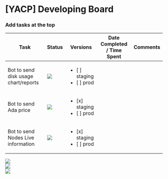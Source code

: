 # [YACP] Developing Board

### Add tasks at the top

| Task           | Status | Versions | Date Completed / Time Spent | Comments | 
|----------------|---------------|---------------|----------------|-----------|
| Bot to send disk usage chart/reports |![](https://badgen.net/badge/status/todo/gray)|<ul><li>[ ] staging</li><li>[ ] prod</li></ul>|  | 
| Bot to send Ada price |![](https://badgen.net/badge/status/in%20progress/orange)|<ul><li>[x] staging</li><li>[ ] prod</li></ul>|  |
| Bot to send Nodes Live information |![](https://badgen.net/badge/status/in%20progress/orange)|<ul><li>[x] staging</li><li>[ ] prod</li></ul>|  |

![](https://badgen.net/badge/status/in%20progress/orange)  
![](https://badgen.net/badge/status/todo/gray)  
![](https://badgen.net/badge/status/done/green)  

